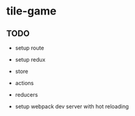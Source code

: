 # tile-game## TODO* setup route* setup redux * store * actions * reducers* setup webpack dev server with hot reloading
